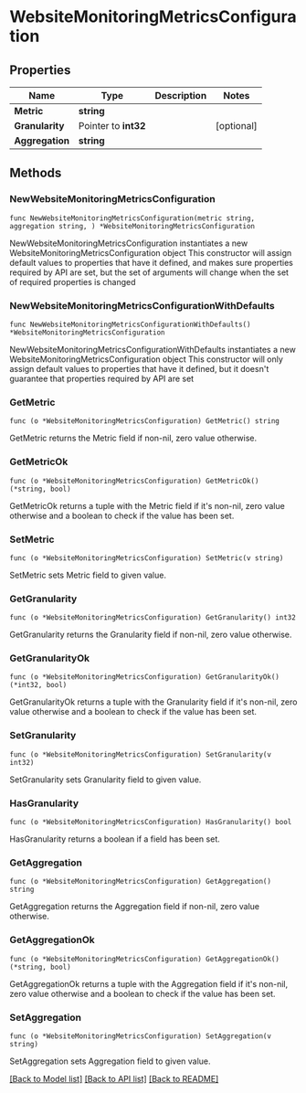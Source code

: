 # WebsiteMonitoringMetricsConfiguration

## Properties

Name | Type | Description | Notes
------------ | ------------- | ------------- | -------------
**Metric** | **string** |  | 
**Granularity** | Pointer to **int32** |  | [optional] 
**Aggregation** | **string** |  | 

## Methods

### NewWebsiteMonitoringMetricsConfiguration

`func NewWebsiteMonitoringMetricsConfiguration(metric string, aggregation string, ) *WebsiteMonitoringMetricsConfiguration`

NewWebsiteMonitoringMetricsConfiguration instantiates a new WebsiteMonitoringMetricsConfiguration object
This constructor will assign default values to properties that have it defined,
and makes sure properties required by API are set, but the set of arguments
will change when the set of required properties is changed

### NewWebsiteMonitoringMetricsConfigurationWithDefaults

`func NewWebsiteMonitoringMetricsConfigurationWithDefaults() *WebsiteMonitoringMetricsConfiguration`

NewWebsiteMonitoringMetricsConfigurationWithDefaults instantiates a new WebsiteMonitoringMetricsConfiguration object
This constructor will only assign default values to properties that have it defined,
but it doesn't guarantee that properties required by API are set

### GetMetric

`func (o *WebsiteMonitoringMetricsConfiguration) GetMetric() string`

GetMetric returns the Metric field if non-nil, zero value otherwise.

### GetMetricOk

`func (o *WebsiteMonitoringMetricsConfiguration) GetMetricOk() (*string, bool)`

GetMetricOk returns a tuple with the Metric field if it's non-nil, zero value otherwise
and a boolean to check if the value has been set.

### SetMetric

`func (o *WebsiteMonitoringMetricsConfiguration) SetMetric(v string)`

SetMetric sets Metric field to given value.


### GetGranularity

`func (o *WebsiteMonitoringMetricsConfiguration) GetGranularity() int32`

GetGranularity returns the Granularity field if non-nil, zero value otherwise.

### GetGranularityOk

`func (o *WebsiteMonitoringMetricsConfiguration) GetGranularityOk() (*int32, bool)`

GetGranularityOk returns a tuple with the Granularity field if it's non-nil, zero value otherwise
and a boolean to check if the value has been set.

### SetGranularity

`func (o *WebsiteMonitoringMetricsConfiguration) SetGranularity(v int32)`

SetGranularity sets Granularity field to given value.

### HasGranularity

`func (o *WebsiteMonitoringMetricsConfiguration) HasGranularity() bool`

HasGranularity returns a boolean if a field has been set.

### GetAggregation

`func (o *WebsiteMonitoringMetricsConfiguration) GetAggregation() string`

GetAggregation returns the Aggregation field if non-nil, zero value otherwise.

### GetAggregationOk

`func (o *WebsiteMonitoringMetricsConfiguration) GetAggregationOk() (*string, bool)`

GetAggregationOk returns a tuple with the Aggregation field if it's non-nil, zero value otherwise
and a boolean to check if the value has been set.

### SetAggregation

`func (o *WebsiteMonitoringMetricsConfiguration) SetAggregation(v string)`

SetAggregation sets Aggregation field to given value.



[[Back to Model list]](../README.md#documentation-for-models) [[Back to API list]](../README.md#documentation-for-api-endpoints) [[Back to README]](../README.md)


